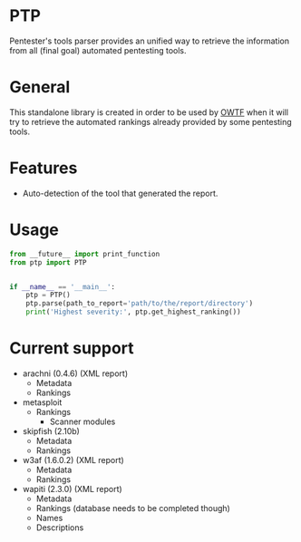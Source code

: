 # PTP

Pentester's tools parser provides an unified way to retrieve the information
from all (final goal) automated pentesting tools.

# General

This standalone library is created in order to be used by
[OWTF](https://github.com/owtf) when it will try to retrieve the automated
rankings already provided by some pentesting tools.

# Features

+ Auto-detection of the tool that generated the report.

# Usage

```python
from __future__ import print_function
from ptp import PTP


if __name__ == '__main__':
    ptp = PTP()
    ptp.parse(path_to_report='path/to/the/report/directory')
    print('Highest severity:', ptp.get_highest_ranking())
```

# Current support

+ arachni (0.4.6) (XML report)
    + Metadata
    + Rankings
+ metasploit
    + Rankings
        + Scanner modules
+ skipfish (2.10b)
    + Metadata
    + Rankings
+ w3af (1.6.0.2) (XML report)
    + Metadata
    + Rankings
+ wapiti (2.3.0) (XML report)
    + Metadata
    + Rankings (database needs to be completed though)
    + Names
    + Descriptions

